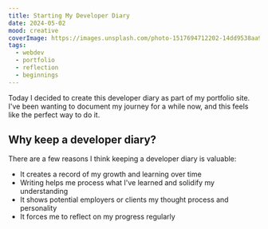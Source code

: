 ```yaml
---
title: Starting My Developer Diary
date: 2024-05-02
mood: creative
coverImage: https://images.unsplash.com/photo-1517694712202-14dd9538aa97
tags: 
  - webdev
  - portfolio
  - reflection
  - beginnings
---
```


Today I decided to create this developer diary as part of my portfolio site.
I've been wanting to document my journey for a while now, and this feels like the perfect way to do it.

## Why keep a developer diary?

There are a few reasons I think keeping a developer diary is valuable:

- It creates a record of my growth and learning over time
- Writing helps me process what I've learned and solidify my understanding
- It shows potential employers or clients my thought process and personality
- It forces me to reflect on my progress regularly